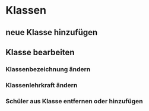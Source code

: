 # Klassen

## neue Klasse hinzufügen

## Klasse bearbeiten

### Klassenbezeichnung ändern 

### Klassenlehrkraft ändern

### Schüler aus Klasse entfernen oder hinzufügen





